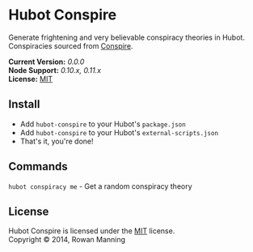 
Hubot Conspire
==============

Generate frightening and very believable conspiracy theories in Hubot. Conspiracies sourced from [Conspire][conspire].

**Current Version:** *0.0.0*  
**Node Support:** *0.10.x, 0.11.x*  
**License:** [MIT][mit]


Install
-------

- Add `hubot-conspire` to your Hubot's `package.json`
- Add `hubot-conspire` to your Hubot's `external-scripts.json`
- That's it, you're done!


Commands
--------

`hubot conspiracy me` - Get a random conspiracy theory


License
-------

Hubot Conspire is licensed under the [MIT][mit] license.  
Copyright &copy; 2014, Rowan Manning



[conspire]: https://github.com/rowanmanning/conspire
[mit]: http://opensource.org/licenses/mit-license.php
